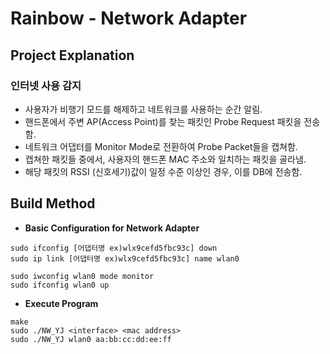 # Rainbow - Network Adapter

## Project Explanation
### 인터넷 사용 감지
- 사용자가 비행기 모드를 해제하고 네트워크를 사용하는 순간 알림.
- 핸드폰에서 주변 AP(Access Point)를 찾는 패킷인 Probe Request 패킷을 전송함.
- 네트워크 어댑터를 Monitor Mode로 전환하여 Probe Packet들을 캡쳐함.
- 캡쳐한 패킷들 중에서, 사용자의 핸드폰 MAC 주소와 일치하는 패킷을 골라냄.
- 해당 패킷의 RSSI (신호세기)값이 일정 수준 이상인 경우, 이를 DB에 전송함.

## Build Method
- **Basic Configuration for Network Adapter**
```
sudo ifconfig [어댑터명 ex)wlx9cefd5fbc93c] down
sudo ip link [어댑터명 ex)wlx9cefd5fbc93c] name wlan0

sudo iwconfig wlan0 mode monitor
sudo ifconfig wlan0 up

```
- **Execute Program**
```
make
sudo ./NW_YJ <interface> <mac address>
sudo ./NW_YJ wlan0 aa:bb:cc:dd:ee:ff
```
